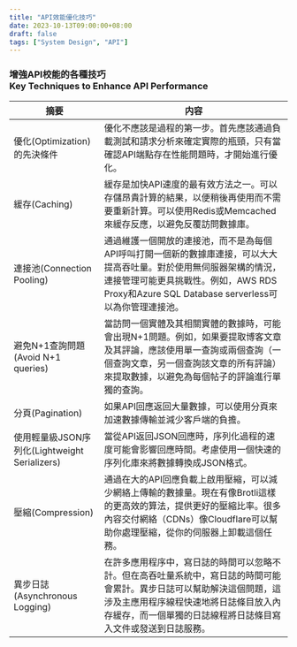 ```yaml
---
title: "API效能優化技巧"
date: 2023-10-13T09:00:00+08:00
draft: false
tags: ["System Design", "API"]
---
```

### 增強API校能的各種技巧<br>Key Techniques to Enhance API Performance
| 摘要 | 内容 |
|-----|------|
| 優化(Optimization)的先決條件|優化不應該是過程的第一步。首先應該通過負載測試和請求分析來確定實際的瓶頸，只有當確認API端點存在性能問題時，才開始進行優化。|
| 緩存(Caching)|緩存是加快API速度的最有效方法之一。可以存儲昂貴計算的結果，以便稍後再使用而不需要重新計算。可以使用Redis或Memcached來緩存反應，以避免反覆訪問數據庫。|
| 連接池(Connection Pooling)|通過維護一個開放的連接池，而不是為每個API呼叫打開一個新的數據庫連接，可以大大提高吞吐量。對於使用無伺服器架構的情況，連接管理可能更具挑戰性。例如，AWS RDS Proxy和Azure SQL Database serverless可以為你管理連接池。|
| 避免N+1查詢問題(Avoid N+1 queries)|當訪問一個實體及其相關實體的數據時，可能會出現N+1問題。例如，如果要提取博客文章及其評論，應該使用單一查詢或兩個查詢（一個查詢文章，另一個查詢該文章的所有評論）來提取數據，以避免為每個帖子的評論進行單獨的查詢。|
| 分頁(Pagination)|如果API回應返回大量數據，可以使用分頁來加速數據傳輸並減少客戶端的負擔。|
| 使用輕量級JSON序列化(Lightweight Serializers)|當從API返回JSON回應時，序列化過程的速度可能會影響回應時間。考慮使用一個快速的序列化庫來將數據轉換成JSON格式。|
| 壓縮(Compression)|通過在大的API回應負載上啟用壓縮，可以減少網絡上傳輸的數據量。現在有像Brotli這樣的更高效的算法，提供更好的壓縮比率。很多內容交付網絡（CDNs）像Cloudflare可以幫助你處理壓縮，從你的伺服器上卸載這個任務。|
| 異步日誌(Asynchronous Logging)|在許多應用程序中，寫日誌的時間可以忽略不計。但在高吞吐量系統中，寫日誌的時間可能會累計。異步日誌可以幫助解決這個問題，這涉及主應用程序線程快速地將日誌條目放入內存緩存，而一個單獨的日誌線程將日誌條目寫入文件或發送到日誌服務。|
